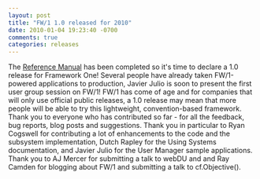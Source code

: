 ```yaml
---
layout: post
title: "FW/1 1.0 released for 2010"
date: 2010-01-04 19:23:40 -0700
comments: true
categories: releases
---
```

The [Reference Manual](https://github.com/framework-one/fw1/wiki/Reference-Manual) has been completed so it's time to declare a 1.0 release for Framework One! Several people have already taken FW/1-powered applications to production, Javier Julio is soon to present the first user group session on FW/1! FW/1 has come of age and for companies that will only use official public releases, a 1.0 release may mean that more people will be able to try this lightweight, convention-based framework. Thank you to everyone who has contributed so far - for all the feedback, bug reports, blog posts and suggestions. Thank you in particular to Ryan Cogswell for contributing a lot of enhancements to the code and the subsystem implementation, Dutch Rapley for the Using Systems documentation, and Javier Julio for the User Manager sample applications. Thank you to AJ Mercer for submitting a talk to webDU and and Ray Camden for blogging about FW/1 and submitting a talk to cf.Objective().
